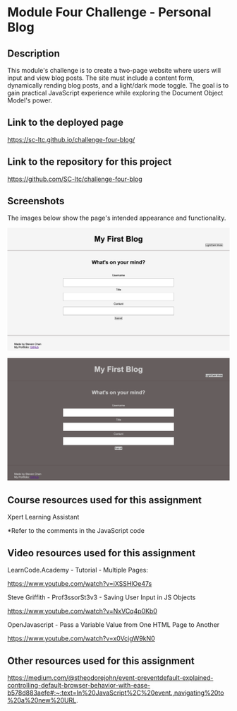 # Module Four Challenge - Personal Blog

## Description

This module's challenge is to create a two-page website where users will input and view blog posts. The site must include a content form, dynamically rending blog posts, and a light/dark mode toggle. The goal is to gain practical JavaScript experience while exploring the Document Object Model's power.

## Link to the deployed page

https://sc-ltc.github.io/challenge-four-blog/

## Link to the repository for this project

https://github.com/SC-ltc/challenge-four-blog

## Screenshots

The images below show the page's intended appearance and functionality.

![screenshot](assets/images/bloglight.png)

![screenshot](assets/images/blogdark.png)



## Course resources used for this assignment

Xpert Learning Assistant 

*Refer to the comments in the JavaScript code

## Video resources used for this assignment

LearnCode.Academy - Tutorial - Multiple Pages:

https://www.youtube.com/watch?v=iXSSHlOe47s

Steve Griffith - Prof3ssorSt3v3 - Saving User Input in JS Objects

https://www.youtube.com/watch?v=NxVCq4p0Kb0

OpenJavascript - Pass a Variable Value from One HTML Page to Another

https://www.youtube.com/watch?v=x0VcigW9kN0

## Other resources used for this assignment

https://medium.com/@stheodorejohn/event-preventdefault-explained-controlling-default-browser-behavior-with-ease-b578d883aefe#:~:text=In%20JavaScript%2C%20event.,navigating%20to%20a%20new%20URL.